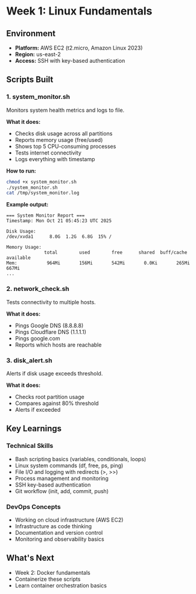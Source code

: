 # Week 1: Linux Fundamentals

## Environment
- **Platform:** AWS EC2 (t2.micro, Amazon Linux 2023)
- **Region:** us-east-2
- **Access:** SSH with key-based authentication

## Scripts Built

### 1. system_monitor.sh
Monitors system health metrics and logs to file.

**What it does:**
- Checks disk usage across all partitions
- Reports memory usage (free/used)
- Shows top 5 CPU-consuming processes
- Tests internet connectivity
- Logs everything with timestamp

**How to run:**
```bash
chmod +x system_monitor.sh
./system_monitor.sh
cat /tmp/system_monitor.log
```

**Example output:**
```
=== System Monitor Report ===
Timestamp: Mon Oct 21 05:45:23 UTC 2025

Disk Usage:
/dev/xvda1      8.0G  1.2G  6.8G  15% /

Memory Usage:
              total        used        free      shared  buff/cache   available
Mem:           964Mi       156Mi       542Mi       0.0Ki       265Mi       667Mi
...
```

### 2. network_check.sh
Tests connectivity to multiple hosts.

**What it does:**
- Pings Google DNS (8.8.8.8)
- Pings Cloudflare DNS (1.1.1.1)
- Pings google.com
- Reports which hosts are reachable

### 3. disk_alert.sh
Alerts if disk usage exceeds threshold.

**What it does:**
- Checks root partition usage
- Compares against 80% threshold
- Alerts if exceeded

## Key Learnings

### Technical Skills
- Bash scripting basics (variables, conditionals, loops)
- Linux system commands (df, free, ps, ping)
- File I/O and logging with redirects (>, >>)
- Process management and monitoring
- SSH key-based authentication
- Git workflow (init, add, commit, push)

### DevOps Concepts
- Working on cloud infrastructure (AWS EC2)
- Infrastructure as code thinking
- Documentation and version control
- Monitoring and observability basics

## What's Next
- Week 2: Docker fundamentals
- Containerize these scripts
- Learn container orchestration basics
